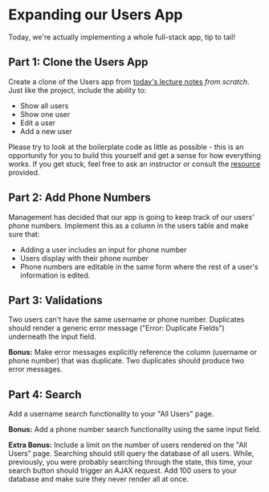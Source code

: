 # Expanding our Users App

Today, we're actually implementing a whole full-stack app, tip to tail!

## Part 1: Clone the Users App

Create a clone of the Users app from [today's lecture notes](https://github.com/joinpursuit/Pursuit-Core-Web/blob/master/react_2/react_express/react_express.md) _from scratch_. Just like the project, include the ability to:

- Show all users
- Show one user
- Edit a user
- Add a new user

Please try to look at the boilerplate code as little as possible - this is an opportunity for you to build this yourself and get a sense for how everything works. If you get stuck, feel free to ask an instructor or consult the [resource](https://daveceddia.com/create-react-app-express-backend/) provided.

## Part 2: Add Phone Numbers

Management has decided that our app is going to keep track of our users' phone numbers. Implement this as a column in the users table and make sure that:

- Adding a user includes an input for phone number
- Users display with their phone number
- Phone numbers are editable in the same form where the rest of a user's information is edited.

## Part 3: Validations

Two users can't have the same username or phone number. Duplicates should render a generic error message ("Error: Duplicate Fields") underneath the input field.

**Bonus:** Make error messages explicitly reference the column (username or phone number) that was duplicate. Two duplicates should produce two error messages.

## Part 4: Search

Add a username search functionality to your "All Users" page.

**Bonus:** Add a phone number search functionality using the same input field.

**Extra Bonus:** Include a limit on the number of users rendered on the "All Users" page. Searching should still query the database of all users. While, previously, you were probably searching through the state, this time, your search button should trigger an AJAX request. Add 100 users to your database and make sure they never render all at once.
